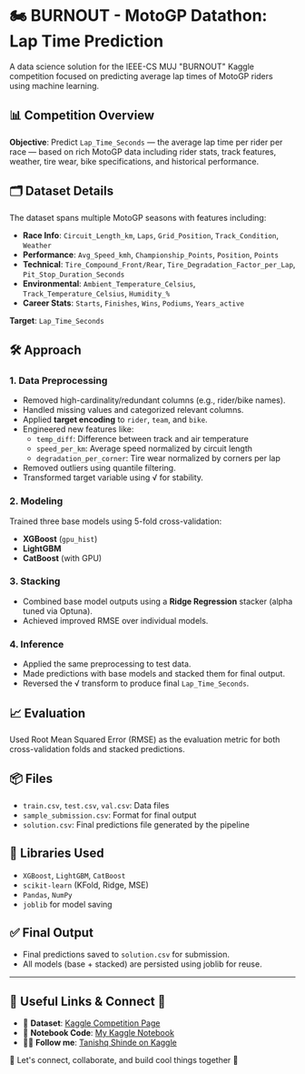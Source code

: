 # 🏍️ BURNOUT - MotoGP Datathon: Lap Time Prediction

A data science solution for the IEEE-CS MUJ "BURNOUT" Kaggle competition focused on predicting average lap times of MotoGP riders using machine learning.

## 📊 Competition Overview

**Objective**: Predict `Lap_Time_Seconds` — the average lap time per rider per race — based on rich MotoGP data including rider stats, track features, weather, tire wear, bike specifications, and historical performance.

## 🗂️ Dataset Details

The dataset spans multiple MotoGP seasons with features including:

- **Race Info**: `Circuit_Length_km`, `Laps`, `Grid_Position`, `Track_Condition`, `Weather`
- **Performance**: `Avg_Speed_kmh`, `Championship_Points`, `Position`, `Points`
- **Technical**: `Tire_Compound_Front/Rear`, `Tire_Degradation_Factor_per_Lap`, `Pit_Stop_Duration_Seconds`
- **Environmental**: `Ambient_Temperature_Celsius`, `Track_Temperature_Celsius`, `Humidity_%`
- **Career Stats**: `Starts`, `Finishes`, `Wins`, `Podiums`, `Years_active`

**Target**: `Lap_Time_Seconds`

## 🛠️ Approach

### 1. Data Preprocessing
- Removed high-cardinality/redundant columns (e.g., rider/bike names).
- Handled missing values and categorized relevant columns.
- Applied **target encoding** to `rider`, `team`, and `bike`.
- Engineered new features like:
  - `temp_diff`: Difference between track and air temperature
  - `speed_per_km`: Average speed normalized by circuit length
  - `degradation_per_corner`: Tire wear normalized by corners per lap
- Removed outliers using quantile filtering.
- Transformed target variable using √ for stability.

### 2. Modeling
Trained three base models using 5-fold cross-validation:
- **XGBoost** (`gpu_hist`)
- **LightGBM**
- **CatBoost** (with GPU)

### 3. Stacking
- Combined base model outputs using a **Ridge Regression** stacker (alpha tuned via Optuna).
- Achieved improved RMSE over individual models.

### 4. Inference
- Applied the same preprocessing to test data.
- Made predictions with base models and stacked them for final output.
- Reversed the √ transform to produce final `Lap_Time_Seconds`.

## 📈 Evaluation

Used Root Mean Squared Error (RMSE) as the evaluation metric for both cross-validation folds and stacked predictions.

## 📦 Files

- `train.csv`, `test.csv`, `val.csv`: Data files
- `sample_submission.csv`: Format for final output
- `solution.csv`: Final predictions file generated by the pipeline

## 🧠 Libraries Used

- `XGBoost`, `LightGBM`, `CatBoost`
- `scikit-learn` (KFold, Ridge, MSE)
- `Pandas`, `NumPy`
- `joblib` for model saving

## ✅ Final Output

- Final predictions saved to `solution.csv` for submission.
- All models (base + stacked) are persisted using joblib for reuse.

---

## 🔗 Useful Links & Connect 🤝

- 📂 **Dataset**: [Kaggle Competition Page](https://www.kaggle.com/competitions/burnout-datathon-ieeecsmuj/data)
- 📘 **Notebook Code**: [My Kaggle Notebook](https://www.kaggle.com/code/tanishqshinde775/data-dashers)
- 🙋‍♂️ **Follow me**: [Tanishq Shinde on Kaggle](https://www.kaggle.com/tanishqshinde775)

💬 Let's connect, collaborate, and build cool things together 🚀
